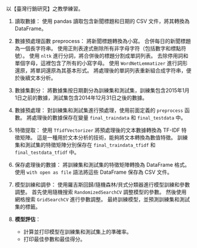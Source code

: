 以【臺灣行銷研究】之教學練習。

1. 讀取數據：
   使用 pandas 讀取包含新聞標題和日期的 CSV 文件，將其轉換為 DataFrame。

2. 數據預處理函數 preprocess：
   將新聞標題轉換為小寫。
   合併每日的新聞標題為一個長字符串。
   使用正則表達式刪除所有非字母字符（包括數字和標點符號）。
   使用 `nltk` 進行分詞，將合併後的標題分割成單詞列表。
   去除停用詞和單個字母，這裡包含了所有的小寫字母。
   使用 `WordNetLemmatizer` 進行詞形還原，將單詞還原為其基本形式。
   將處理後的單詞列表重新組合成字符串，便於後續文本分析。

3. 數據集劃分：
   將數據集按日期劃分為訓練集和測試集，訓練集包含2015年1月1日之前的數據，測試集包含2014年12月31日之後的數據。

4. 數據預處理：
   對訓練集和測試集進行預處理，使用前面定義的 `preprocess` 函數。
   將處理後的數據保存在變量 `final_traindata` 和 `final_testdata` 中。

5. 特徵提取：
   使用 `TfidfVectorizer` 將預處理後的文本數據轉換為 TF-IDF 特徵矩陣。
   這是一種用於文本分析的技術，能夠將文本轉換為數值特徵。
   訓練集和測試集的特徵矩陣分別保存在 `final_traindata_tfidf` 和 `final_testdata_tfidf` 中。

6. 保存處理後的數據：
   將訓練集和測試集的特徵矩陣轉換為 DataFrame 格式。
   使用 `with open as file` 語法將這些 DataFrame 保存為 CSV 文件。

7. 模型訓練和調參：
   使用羅吉斯回歸/隨機森林/貝式分類器進行模型訓練和參數調整。
   首先使用隨機搜索 `RandomizedSearchCV` 調整模型的參數。
   然後使用網格搜索 `GridSearchCV` 進行參數調整。
   最終訓練模型，並預測訓練集和測試集的標籤。

9. **模型評估**：
    - 計算並打印模型在訓練集和測試集上的準確率。
    - 打印最佳參數和最佳得分。

